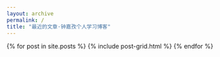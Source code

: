 ```yaml
---
layout: archive
permalink: /
title: "最近的文章·钟嘉孜个人学习博客"
---
```


<div class="tiles">
{% for post in site.posts %}
	{% include post-grid.html %}
{% endfor %}
</div><!-- /.tiles -->
